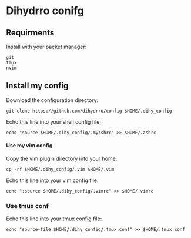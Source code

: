 # Dihydrro conifg

## Requirments

Install with your packet manager:

    git
    tmux
    nvim

## Install my config

Download the configuration directory:

    git clone https://github.com/dihydrro/config $HOME/.dihy_config

Echo this line into your shell config file:

    echo "source $HOME/.dihy_config/.myzshrc" >> $HOME/.zshrc

#### Use my vim config

Copy the vim plugin directory into your home:

    cp -rf $HOME/.dihy_config/.vim $HOME/.vim

Echo this line into your vim config file:

    echo ":source $HOME/.dihy_config/.vimrc" >> $HOME/.vimrc

### Use tmux conf

Echo this line into your tmux config file:

    echo "source-file $HOME/.dihy_config/.tmux.conf" >> $HOME/.tmux.conf
